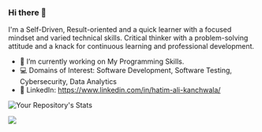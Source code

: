 ### Hi there 👋

I'm a Self-Driven, Result-oriented and a quick learner with a focused mindset and varied technical skills. Critical thinker with a problem-solving attitude and a knack for continuous learning and professional development.

- 🔭 I’m currently working on My Programming Skills.
- 💻 Domains of Interest: Software Development, Software Testing, Cybersecurity, Data Analytics
- 👤 LinkedIn: https://www.linkedin.com/in/hatim-ali-kanchwala/


![Your Repository's Stats](https://github-readme-stats.vercel.app/api/top-langs/?username=Your_GitHub_Username&theme=blue-green)

![](http://estruyf-github.azurewebsites.net/api/VisitorHit?user=the-hatim&repo=MForensics&countColorcountColor&countColor=%237B1E7A)
